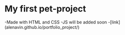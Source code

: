# My first pet-project

-Made with HTML and CSS
-JS will be added soon
-[link] (alenavin.github.io/portfolio_project/)
